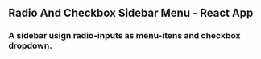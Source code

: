 
## Radio And Checkbox Sidebar Menu - React App

### A sidebar usign radio-inputs as menu-itens and checkbox dropdown.


